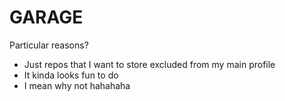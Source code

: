 # GARAGE 

Particular reasons?
- Just repos that I want to store excluded from my main profile
- It kinda looks fun to do
- I mean why not hahahaha
